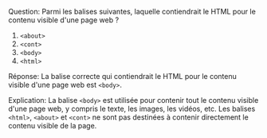 Question: 
Parmi les balises suivantes, laquelle contiendrait le HTML pour le contenu visible d'une page web ?

1. `<about>`
2. `<cont>`
3. `<body>`
4. `<html>`

Réponse:
La balise correcte qui contiendrait le HTML pour le contenu visible d'une page web est `<body>`.

Explication:
La balise `<body>` est utilisée pour contenir tout le contenu visible d'une page web, y compris le texte, les images, les vidéos, etc. Les balises `<html>`, `<about>` et `<cont>` ne sont pas destinées à contenir directement le contenu visible de la page.